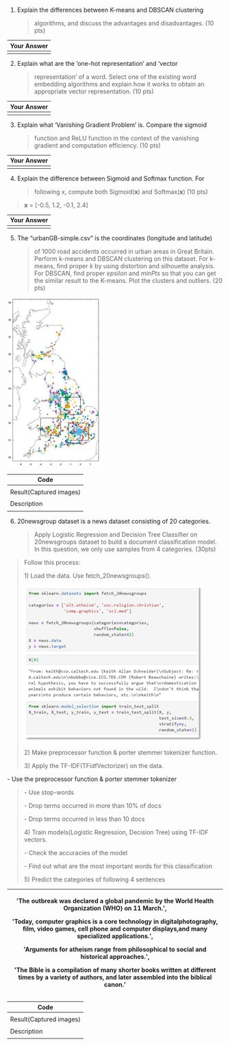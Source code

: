 
1.  Explain the differences between K-means and DBSCAN clustering
    > algorithms, and discuss the advantages and disadvantages. (10 pts)

| Your Answer |
|-------------|
|             |

2.  Explain what are the ‘one-hot representation’ and ‘vector
    > representation’ of a word. Select one of the existing word
    > embedding algorithms and explain how it works to obtain an
    > appropriate vector representation. (10 pts)

| Your Answer |
|-------------|
|             |

3.  Explain what ‘Vanishing Gradient Problem’ is. Compare the sigmoid
    > function and ReLU function in the context of the vanishing
    > gradient and computation efficiency. (10 pts)

| Your Answer |
|-------------|
|             |

4.  Explain the difference between Sigmoid and Softmax function. For
    > following x, compute both Sigmoid(**x**) and Softmax(**x**) (10
    > pts)

> **x** = \[-0.5, 1.2, -0.1, 2.4\]

| Your Answer |
|-------------|
|             |

5.  The “urbanGB-simple.csv” is the coordinates (longitude and latitude)
    > of 1000 road accidents occurred in urban areas in Great Britain.
    > Perform k-means and DBSCAN clustering on this dataset. For
    > k-means, find proper *k* by using distortion and silhouette
    > analysis. For DBSCAN, find proper *epsilon* and *minPts* so that
    > you can get the similar result to the K-means. Plot the clusters
    > and outliers. (20 pts)

<img src="load-accident.jpg" style="width:2.27418in;height:4.11364in" alt="load-accident.jpg" />

| Code                    |
|-------------------------|
|                         |
| Result(Captured images) |
|                         |
| Description             |
|                         |

6.  20newsgroup dataset is a news dataset consisting of 20 categories.
    > Apply Logistic Regression and Decision Tree Classifier on
    > 20newsgroups dataset to build a document classification model. In
    > this question, we only use samples from 4 categories. (30pts)

> Follow this process:
>
> 1\) Load the data. Use fetch_20newsgroups().
>
> <img src="image4.png" style="width:4.34491in;height:3.7913in" />
>
> 2\) Make preprocessor function & porter stemmer tokenizer function.
>
> 3\) Apply the TF-IDF(TFidfVectorizer) on the data.

\- Use the preprocessor function & porter stemmer tokenizer

> \- Use stop-words
>
> \- Drop terms occurred in more than 10% of docs
>
> \- Drop terms occurred in less than 10 docs
>
> 4\) Train models(Logistic Regression, Decision Tree) using TF-IDF
> vectors.
>
> \- Check the accuracies of the model
>
> \- Find out what are the most important words for this classification
>
> 5\) Predict the categories of following 4 sentences

<table>
<colgroup>
<col style="width: 100%" />
</colgroup>
<thead>
<tr class="header">
<th><p>'The outbreak was declared a global pandemic by the World Health Organization (WHO) on 11 March.',</p>
<p>'Today, computer graphics is a core technology in digitalphotography, film, video games, cell phone and computer displays,and many specialized applications.',</p>
<p>'Arguments for atheism range from philosophical to social and historical approaches.',</p>
<p>'The Bible is a compilation of many shorter books written at different times by a variety of authors, and later assembled into the biblical canon.'</p></th>
</tr>
</thead>
<tbody>
</tbody>
</table>

| Code                    |
|-------------------------|
|                         |
| Result(Captured images) |
|                         |
| Description             |
|                         |
